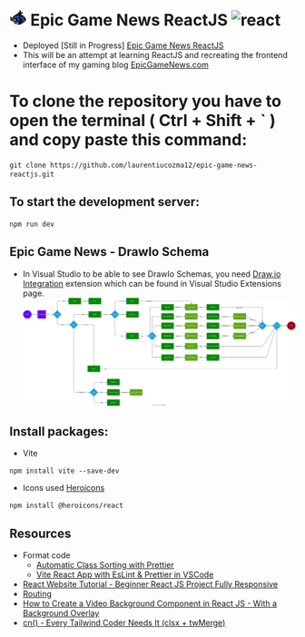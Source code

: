 # <img src="https://github.com/laurentiucozma12/epic-game-news-reactjs/blob/0666c442747e514d43b40dc9b080b2144bbda717/app/public/logo-epic-game-news-400x400.png" alt="react" width="30" height="30"/> Epic Game News ReactJS <img src="https://user-images.githubusercontent.com/25181517/183897015-94a058a6-b86e-4e42-a37f-bf92061753e5.png" alt="react" width="30" height="30"/>

- Deployed [Still in Progress] [Epic Game News ReactJS](https://laurentiucozma12.github.io/epic-game-news-reactjs/)
- This will be an attempt at learning ReactJS and recreating the frontend interface of my gaming blog [EpicGameNews.com](https://epicgamenews.com/)

# To clone the repository you have to open the terminal ( Ctrl + Shift + ` ) and copy paste this command:

```
git clone https://github.com/laurentiucozma12/epic-game-news-reactjs.git
```

## To start the development server:

```
npm run dev
```

## Epic Game News - DrawIo Schema

- In Visual Studio to be able to see DrawIo Schemas, you need [Draw.io Integration](https://marketplace.visualstudio.com/items?itemName=hediet.vscode-drawio) extension which can be found in Visual Studio Extensions page.
  <img src="https://github.com/laurentiucozma12/epic-game-news-reactjs/blob/master/drawio/epic-game-news.svg" />

## Install packages:

- Vite

```
npm install vite --save-dev
```

- Icons used [Heroicons](https://github.com/tailwindlabs/heroicons?tab=readme-ov-file#react)

```
npm install @heroicons/react
```

## Resources

- Format code
  - [Automatic Class Sorting with Prettier](https://tailwindcss.com/blog/automatic-class-sorting-with-prettier)
  - [Vite React App with EsLint & Prettier in VSCode](https://www.youtube.com/watch?v=SMbqi1HPprc)
- [React Website Tutorial - Beginner React JS Project Fully Responsive](https://www.youtube.com/watch?v=I2UBjN5ER4s)
- [Routing](https://www.youtube.com/watch?v=TWz4TjSssbg)
- [How to Create a Video Background Component in React JS - With a Background Overlay](https://www.youtube.com/watch?v=LSRNmhLS76o)
- [cn() - Every Tailwind Coder Needs It (clsx + twMerge)](https://www.youtube.com/watch?v=re2JFITR7TI)
